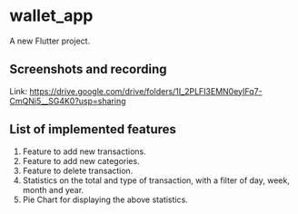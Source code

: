 # wallet_app

A new Flutter project.

## Screenshots and recording
Link: https://drive.google.com/drive/folders/1I_2PLFI3EMN0eyIFq7-CmQNi5__SG4K0?usp=sharing

## List of implemented features
1. Feature to add new transactions. 
2. Feature to add new categories. 
3. Feature to delete transaction. 
4. Statistics on the total and type of transaction, with a filter of day, week, month and year.
5. Pie Chart for displaying the above statistics. 
